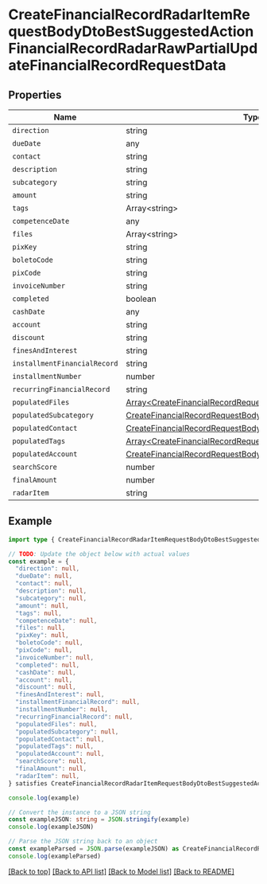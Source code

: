 
# CreateFinancialRecordRadarItemRequestBodyDtoBestSuggestedActionFinancialRecordRadarRawPartialUpdateFinancialRecordRequestData


## Properties

Name | Type
------------ | -------------
`direction` | string
`dueDate` | any
`contact` | string
`description` | string
`subcategory` | string
`amount` | string
`tags` | Array&lt;string&gt;
`competenceDate` | any
`files` | Array&lt;string&gt;
`pixKey` | string
`boletoCode` | string
`pixCode` | string
`invoiceNumber` | string
`completed` | boolean
`cashDate` | any
`account` | string
`discount` | string
`finesAndInterest` | string
`installmentFinancialRecord` | string
`installmentNumber` | number
`recurringFinancialRecord` | string
`populatedFiles` | [Array&lt;CreateFinancialRecordRequestBodyDtoPopulatedFilesInner&gt;](CreateFinancialRecordRequestBodyDtoPopulatedFilesInner.md)
`populatedSubcategory` | [CreateFinancialRecordRequestBodyDtoPopulatedSubcategory](CreateFinancialRecordRequestBodyDtoPopulatedSubcategory.md)
`populatedContact` | [CreateFinancialRecordRequestBodyDtoPopulatedContact](CreateFinancialRecordRequestBodyDtoPopulatedContact.md)
`populatedTags` | [Array&lt;CreateFinancialRecordRequestBodyDtoPopulatedTagsInner&gt;](CreateFinancialRecordRequestBodyDtoPopulatedTagsInner.md)
`populatedAccount` | [CreateFinancialRecordRequestBodyDtoPopulatedAccount](CreateFinancialRecordRequestBodyDtoPopulatedAccount.md)
`searchScore` | number
`finalAmount` | number
`radarItem` | string

## Example

```typescript
import type { CreateFinancialRecordRadarItemRequestBodyDtoBestSuggestedActionFinancialRecordRadarRawPartialUpdateFinancialRecordRequestData } from '@usesofia/pegasus-core-api-sdk'

// TODO: Update the object below with actual values
const example = {
  "direction": null,
  "dueDate": null,
  "contact": null,
  "description": null,
  "subcategory": null,
  "amount": null,
  "tags": null,
  "competenceDate": null,
  "files": null,
  "pixKey": null,
  "boletoCode": null,
  "pixCode": null,
  "invoiceNumber": null,
  "completed": null,
  "cashDate": null,
  "account": null,
  "discount": null,
  "finesAndInterest": null,
  "installmentFinancialRecord": null,
  "installmentNumber": null,
  "recurringFinancialRecord": null,
  "populatedFiles": null,
  "populatedSubcategory": null,
  "populatedContact": null,
  "populatedTags": null,
  "populatedAccount": null,
  "searchScore": null,
  "finalAmount": null,
  "radarItem": null,
} satisfies CreateFinancialRecordRadarItemRequestBodyDtoBestSuggestedActionFinancialRecordRadarRawPartialUpdateFinancialRecordRequestData

console.log(example)

// Convert the instance to a JSON string
const exampleJSON: string = JSON.stringify(example)
console.log(exampleJSON)

// Parse the JSON string back to an object
const exampleParsed = JSON.parse(exampleJSON) as CreateFinancialRecordRadarItemRequestBodyDtoBestSuggestedActionFinancialRecordRadarRawPartialUpdateFinancialRecordRequestData
console.log(exampleParsed)
```

[[Back to top]](#) [[Back to API list]](../README.md#api-endpoints) [[Back to Model list]](../README.md#models) [[Back to README]](../README.md)



